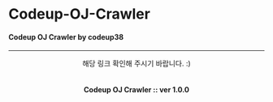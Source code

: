 # Codeup-OJ-Crawler
#### Codeup OJ Crawler by codeup38

-----------------------------------------

<center><https://codeup.tk> 해당 링크 확인해 주시기 바랍니다. :)</center>  

<br>
<br>
 

<center><strong>Codeup OJ Crawler :: ver 1.0.0</strong></center>
